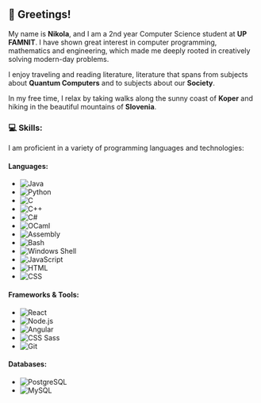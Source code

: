 ## 👋 Greetings!

My name is **Nikola**, and I am a 2nd year Computer Science student at **UP FAMNIT**. I have shown great interest in computer programming, mathematics and engineering, which made me deeply rooted in creatively solving modern-day problems.

I enjoy traveling and reading literature, literature that spans from subjects about **Quantum Computers** and to subjects about our **Society**.

In my free time, I relax by taking walks along the sunny coast of **Koper** and hiking in the beautiful mountains of **Slovenia**.


### 💻 Skills:
I am proficient in a variety of programming languages and technologies:

#### **Languages:**
- ![Java](https://img.shields.io/badge/Java-ED8B00?style=for-the-badge&logo=java&logoColor=white) 
- ![Python](https://img.shields.io/badge/Python-3670A0?style=for-the-badge&logo=python&logoColor=ffdd54) 
- ![C](https://img.shields.io/badge/C-00599C?style=for-the-badge&logo=c&logoColor=white) 
- ![C++](https://img.shields.io/badge/C%2B%2B-00599C?style=for-the-badge&logo=c%2B%2B&logoColor=white) 
- ![C#](https://img.shields.io/badge/C%23-239120?style=for-the-badge&logo=csharp&logoColor=white) 
- ![OCaml](https://img.shields.io/badge/OCaml-E9573F?style=for-the-badge&logo=ocaml&logoColor=white) 
- ![Assembly](https://img.shields.io/badge/Assembly-525252?style=for-the-badge) 
- ![Bash](https://img.shields.io/badge/Bash-4EAA25?style=for-the-badge&logo=gnubash&logoColor=white) 
- ![Windows Shell](https://img.shields.io/badge/Windows%20Shell-0078D6?style=for-the-badge&logo=windows&logoColor=white) 
- ![JavaScript](https://img.shields.io/badge/JavaScript-F7DF1E?style=for-the-badge&logo=javascript&logoColor=black) 
- ![HTML](https://img.shields.io/badge/HTML5-E34F26?style=for-the-badge&logo=html5&logoColor=white) 
- ![CSS](https://img.shields.io/badge/CSS3-1572B6?style=for-the-badge&logo=css3&logoColor=white)

#### **Frameworks & Tools:**
- ![React](https://img.shields.io/badge/React-20232A?style=for-the-badge&logo=react&logoColor=61DAFB) 
- ![Node.js](https://img.shields.io/badge/Node.js-339933?style=for-the-badge&logo=nodedotjs&logoColor=white) 
- ![Angular](https://img.shields.io/badge/Angular-DD0031?style=for-the-badge&logo=angular&logoColor=white) 
- ![CSS Sass](https://img.shields.io/badge/Sass-CC6699?style=for-the-badge&logo=sass&logoColor=white) 
- ![Git](https://img.shields.io/badge/Git-F05032?style=for-the-badge&logo=git&logoColor=white)

#### **Databases:**
- ![PostgreSQL](https://img.shields.io/badge/PostgreSQL-316192?style=for-the-badge&logo=postgresql&logoColor=white) 
- ![MySQL](https://img.shields.io/badge/MySQL-4479A1?style=for-the-badge&logo=mysql&logoColor=white)

